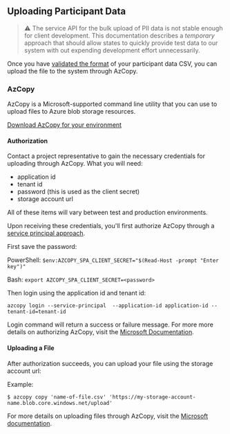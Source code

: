 ## Uploading Participant Data

> ⚠️ The service API for the bulk upload of PII data is not stable enough for client development. This documentation describes a _temporary_ approach that should allow states to quickly provide test data to our system with out expending development effort unnecessarily.

Once you have [validated the format](./bulk-import.md) of your participant data CSV, you can upload the file to the system through AzCopy.
### AzCopy

AzCopy is a Microsoft-supported command line utility that you can use to upload files to Azure blob storage resources.

[Download AzCopy for your environment](https://docs.microsoft.com/en-us/azure/storage/common/storage-use-azcopy-v10#download-azcopy)

#### Authorization

Contact a project representative to gain the necessary credentials for uploading through AzCopy. What you will need:

- application id
- tenant id
- password (this is used as the client secret)
- storage account url

All of these items will vary between test and production environments.

Upon receiving these credentials, you'll first authorize AzCopy through a [service principal approach](https://docs.microsoft.com/en-us/azure/storage/common/storage-use-azcopy-authorize-azure-active-directory?toc=/azure/storage/blobs/toc.json#authorize-a-service-principal).

First save the password:

PowerShell: `$env:AZCOPY_SPA_CLIENT_SECRET="$(Read-Host -prompt "Enter key")"`

Bash: `export AZCOPY_SPA_CLIENT_SECRET=<password>`

Then login using the application id and tenant id:

```
azcopy login --service-principal  --application-id application-id --tenant-id=tenant-id
```

Login command will return a success or failure message. For more more details on authorizing AzCopy, visit the [Microsoft Documentation](https://docs.microsoft.com/en-us/azure/storage/common/storage-use-azcopy-authorize-azure-active-directory?toc=/azure/storage/blobs/toc.json#authorize-a-service-principal-by-using-a-client-secret).

#### Uploading a File

After authorization succeeds, you can upload your file using the storage account url:

Example:
```
$ azcopy copy 'name-of-file.csv' 'https://my-storage-account-name.blob.core.windows.net/upload'
```

For more details on uploading files through AzCopy, visit the [Microsoft documentation](https://docs.microsoft.com/en-us/azure/storage/common/storage-use-azcopy-blobs-upload).
